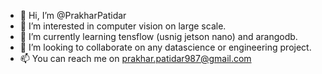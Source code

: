 - 👋 Hi, I’m @PrakharPatidar
- 👀 I’m interested in computer vision on large scale.
- 🌱 I’m currently learning tensflow (usnig jetson nano) and arangodb.
- 💞️ I’m looking to collaborate on any datascience or engineering project.
- 📫 You can reach me on prakhar.patidar987@gmail.com

<!---
PrakharPatidar/PrakharPatidar is a ✨ special ✨ repository because its `README.md` (this file) appears on your GitHub profile.
You can click the Preview link to take a look at your changes.
--->
